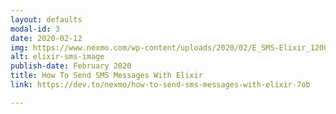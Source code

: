 ```yaml
---
layout: defaults
modal-id: 3
date: 2020-02-12
img: https://www.nexmo.com/wp-content/uploads/2020/02/E_SMS-Elixir_1200x600.png
alt: elixir-sms-image
publish-date: February 2020
title: How To Send SMS Messages With Elixir
link: https://dev.to/nexmo/how-to-send-sms-messages-with-elixir-7ob

---
```


